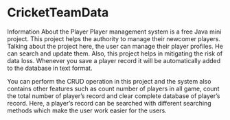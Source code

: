 # CricketTeamData
Information About the Player
Player management system is a free Java mini project. This project helps the authority to manage their newcomer players. Talking about the project here, the user can manage their player profiles. He can search and update them. Also, this project helps in mitigating the risk of data loss. Whenever you save a player record it will be automatically added to the database in text format.

You can perform the CRUD operation in this project and the system also contains other features such as count number of players in all game, count the total number of player’s record and clear complete database of player’s record. Here, a player’s record can be searched with different searching methods which make the user work easier for the users.
